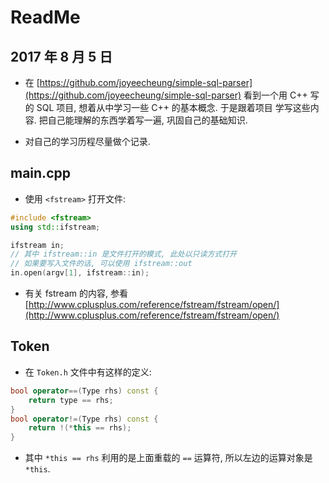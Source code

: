 # ReadMe

## 2017 年 8 月 5 日

+ 在 [https://github.com/joyeecheung/simple-sql-parser](https://github.com/joyeecheung/simple-sql-parser)
看到一个用 C++ 写的 SQL 项目, 想着从中学习一些 C++ 的基本概念. 于是跟着项目
学写这些内容. 把自己能理解的东西学着写一遍, 巩固自己的基础知识.

+ 对自己的学习历程尽量做个记录.


## main.cpp

+ 使用 `<fstream>` 打开文件:

```cpp
#include <fstream>
using std::ifstream;

ifstream in;
// 其中 ifstream::in 是文件打开的模式, 此处以只读方式打开
// 如果要写入文件的话, 可以使用 ifstream::out
in.open(argv[1], ifstream::in);
```

+ 有关 fstream 的内容, 参看 [http://www.cplusplus.com/reference/fstream/fstream/open/](http://www.cplusplus.com/reference/fstream/fstream/open/)


## Token

+ 在 `Token.h` 文件中有这样的定义:

```cpp
bool operator==(Type rhs) const {
    return type == rhs;
}
bool operator!=(Type rhs) const {
    return !(*this == rhs);
}
```

+ 其中 `*this == rhs` 利用的是上面重载的 `==` 运算符, 所以左边的运算对象是 `*this`.
